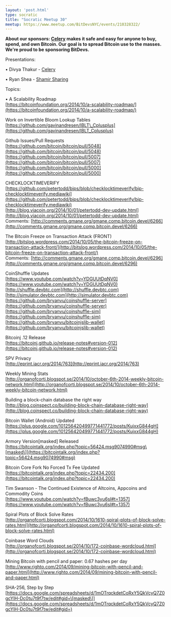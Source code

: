 ```yaml
---
layout: 'post.html'
type: socratic
title: "Socratic Meetup 30"
meetup: https://www.meetup.com/BitDevsNYC/events/210328322/
---
```


**About our sponsors: [Celery](http://gocelery.com/) makes it safe and easy for anyone to buy, spend, and own Bitcoin. Our goal is to spread Bitcoin use to the masses. We're proud to be sponsoring BitDevs.**

Presentations:

• Divya Thakur - [Celery](http://gocelery.com/)

• Ryan Shea - [Shamir Sharing](https://github.com/onenameio/secret-sharing)

Topics:

• A Scalability Roadmap  
[](https://bitcoinfoundation.org/2014/10/a-scalability-roadmap/)[https://bitcoinfoundation.org/2014/10/a-scalability-roadmap/](https://bitcoinfoundation.org/2014/10/a-scalability-roadmap/)

Work on Invertible Bloom Lookup Tables  
[](https://github.com/gavinandresen/IBLT_Cplusplus)[https://github.com/gavinandresen/IBLT\_Cplusplus](https://github.com/gavinandresen/IBLT_Cplusplus)

Github Issues/Pull Requests  
[](https://github.com/bitcoin/bitcoin/pull/5048)[https://github.com/bitcoin/bitcoin/pull/5048](https://github.com/bitcoin/bitcoin/pull/5048)  
[](https://github.com/bitcoin/bitcoin/pull/5007)[https://github.com/bitcoin/bitcoin/pull/5007](https://github.com/bitcoin/bitcoin/pull/5007)  
[](https://github.com/bitcoin/bitcoin/pull/5000)[https://github.com/bitcoin/bitcoin/pull/5000](https://github.com/bitcoin/bitcoin/pull/5000)

CHECKLOCKTIMEVERIFY  
[](https://github.com/petertodd/bips/blob/checklocktimeverify/bip-checklocktimeverify.mediawiki)[https://github.com/petertodd/bips/blob/checklocktimeverify/bip-checklocktimeverify.mediawiki](https://github.com/petertodd/bips/blob/checklocktimeverify/bip-checklocktimeverify.mediawiki)  
[](http://blog.viacoin.org/2014/10/01/petertodd-dev-update.html)[http://blog.viacoin.org/2014/10/01/petertodd-dev-update.html](http://blog.viacoin.org/2014/10/01/petertodd-dev-update.html)  
Comments: [](http://comments.gmane.org/gmane.comp.bitcoin.devel/6266)[http://comments.gmane.org/gmane.comp.bitcoin.devel/6266](http://comments.gmane.org/gmane.comp.bitcoin.devel/6266)

The Bitcoin Freeze on Transaction Attack (FRONT)  
[](http://bitslog.wordpress.com/2014/10/05/the-bitcoin-freeze-on-transaction-attack-front/)[http://bitslog.wordpress.com/2014/10/05/the-bitcoin-freeze-on-transaction-attack-front/](http://bitslog.wordpress.com/2014/10/05/the-bitcoin-freeze-on-transaction-attack-front/)  
Comments: [](http://comments.gmane.org/gmane.comp.bitcoin.devel/6296)[http://comments.gmane.org/gmane.comp.bitcoin.devel/6296](http://comments.gmane.org/gmane.comp.bitcoin.devel/6296)

CoinShuffle Updates  
[](https://www.youtube.com/watch?v=YDGUUtDqNV0)[https://www.youtube.com/watch?v=YDGUUtDqNV0](https://www.youtube.com/watch?v=YDGUUtDqNV0)  
[](http://shuffle.devbtc.com)[http://shuffle.devbtc.com](http://shuffle.devbtc.com)  
[](http://simulator.devbtc.com)[http://simulator.devbtc.com](http://simulator.devbtc.com)  
[](https://github.com/bryanvu/coinshuffle-server)[https://github.com/bryanvu/coinshuffle-server](https://github.com/bryanvu/coinshuffle-server)  
[](https://github.com/bryanvu/coinshuffle-sim)[https://github.com/bryanvu/coinshuffle-sim](https://github.com/bryanvu/coinshuffle-sim)  
[](https://github.com/bryanvu/bitcoinjslib-wallet)[https://github.com/bryanvu/bitcoinjslib-wallet](https://github.com/bryanvu/bitcoinjslib-wallet)

Bitcoinj .12 Release  
[](https://bitcoinj.github.io/release-notes#version-012)[https://bitcoinj.github.io/release-notes#version-012](https://bitcoinj.github.io/release-notes#version-012)

SPV Privacy  
[](http://eprint.iacr.org/2014/763)[http://eprint.iacr.org/2014/763](http://eprint.iacr.org/2014/763)

Weekly Mining Stats  
[](http://organofcorti.blogspot.se/2014/10/october-6th-2014-weekly-bitcoin-network.html)[http://organofcorti.blogspot.se/2014/10/october-6th-2014-weekly-bitcoin-network.html](http://organofcorti.blogspot.se/2014/10/october-6th-2014-weekly-bitcoin-network.html)

Building a block-chain database the right way  
[](http://blog.coinspect.co/building-block-chain-database-right-way)[http://blog.coinspect.co/building-block-chain-database-right-way](http://blog.coinspect.co/building-block-chain-database-right-way)

Bitcoin Wallet (Android) Updated  
[](https://plus.google.com/101256420499771441772/posts/KujxxG844gH)[https://plus.google.com/101256420499771441772/posts/KujxxG844gH](https://plus.google.com/101256420499771441772/posts/KujxxG844gH)

Armory Version\[masked\] Released  
[](https://bitcointalk.org/index.php?topic=56424.msg9074990#msg)[https://bitcointalk.org/index.php?topic=56424.msg9074990#msg\[masked\]](https://bitcointalk.org/index.php?topic=56424.msg9074990#msg)

Bitcoin Core Fork No Forced Tx Fee Updated  
[](https://bitcointalk.org/index.php?topic=22434.200)[https://bitcointalk.org/index.php?topic=22434.200](https://bitcointalk.org/index.php?topic=22434.200)

Tim Swanson - The Continued Existence of Altcoins, Appcoins and Commodity Coins  
[](https://www.youtube.com/watch?v=fBuwc3yu6sI#t=1357)[https://www.youtube.com/watch?v=fBuwc3yu6sI#t=1357](https://www.youtube.com/watch?v=fBuwc3yu6sI#t=1357)

Spiral Plots of Block Solve Rates  
[](http://organofcorti.blogspot.com/2014/10/1610-spiral-plots-of-block-solve-rates.html)[http://organofcorti.blogspot.com/2014/10/1610-spiral-plots-of-block-solve-rates.html](http://organofcorti.blogspot.com/2014/10/1610-spiral-plots-of-block-solve-rates.html)

Coinbase Word Clouds  
[](http://organofcorti.blogspot.se/2014/10/172-coinbase-wordcloud.html)[http://organofcorti.blogspot.se/2014/10/172-coinbase-wordcloud.html](http://organofcorti.blogspot.se/2014/10/172-coinbase-wordcloud.html)

Mining Bitcoin with pencil and paper: 0.67 hashes per day  
[](http://www.righto.com/2014/09/mining-bitcoin-with-pencil-and-paper.html)[http://www.righto.com/2014/09/mining-bitcoin-with-pencil-and-paper.html](http://www.righto.com/2014/09/mining-bitcoin-with-pencil-and-paper.html)

SHA-256, Step by Step  
[](https://docs.google.com/spreadsheets/d/1mOTrqckdetCoRxY5QkVcyQ7Z0gcYIH-Dc0tu7t9f7tw/edit#gid=)[https://docs.google.com/spreadsheets/d/1mOTrqckdetCoRxY5QkVcyQ7Z0gcYIH-Dc0tu7t9f7tw/edit#gid=\[masked\]](https://docs.google.com/spreadsheets/d/1mOTrqckdetCoRxY5QkVcyQ7Z0gcYIH-Dc0tu7t9f7tw/edit#gid=)
